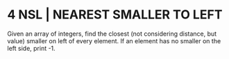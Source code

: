 # 4 NSL | NEAREST SMALLER TO LEFT

Given an array of integers, find the closest (not considering distance, but value) smaller on left of every element. If an element has no smaller on the left side, print -1.